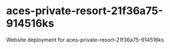 # aces-private-resort-21f36a75-914516ks
Website deployment for aces-private-resort-21f36a75-914516ks
